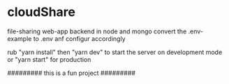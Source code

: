 # cloudShare
file-sharing web-app backend in node and mongo
convert the .env-example to .env anf configur accordingly

rub "yarn install" then "yarn dev" to start the server on development mode or "yarn start" for production

#########
this is a fun project 
#########
